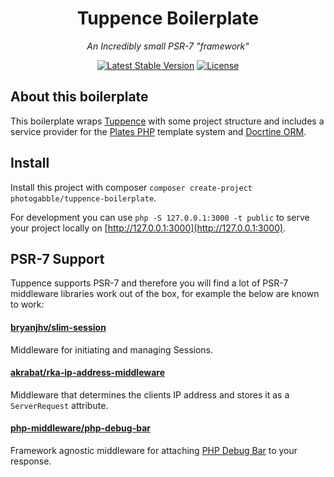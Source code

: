 <h1 align="center">Tuppence Boilerplate</h1>
<p align="center"><em>An Incredibly small PSR-7 "framework"</em></p>

<p align="center">
  <a href="https://packagist.org/packages/photogabble/tuppence-boilerplate"><img src="https://img.shields.io/packagist/v/photogabble/tuppence-boilerplate.svg" alt="Latest Stable Version"></a>
  <a href="LICENSE"><img src="https://img.shields.io/github/license/photogabble/tuppence-boilerplate.svg" alt="License"></a>
</p>

## About this boilerplate

This boilerplate wraps [Tuppence](https://github.com/photogabble/tuppence) with some project structure and includes a service provider for the [Plates PHP](http://platesphp.com/) template system and [Docrtine ORM](http://www.doctrine-project.org/projects/orm.html).

## Install

Install this project with composer `composer create-project photogabble/tuppence-boilerplate`.

For development you can use `php -S 127.0.0.1:3000 -t public` to serve your project locally on [http://127.0.0.1:3000](http://127.0.0.1:3000).

## PSR-7 Support

Tuppence supports PSR-7 and therefore you will find a lot of PSR-7 middleware libraries work out of the box, for example the below are known to work:

#### [bryanjhv/slim-session](https://github.com/bryanjhv/slim-session)
Middleware for initiating and managing Sessions.

#### [akrabat/rka-ip-address-middleware](https://github.com/akrabat/rka-ip-address-middleware)
Middleware that determines the clients IP address and stores it as a `ServerRequest` attribute.

#### [php-middleware/php-debug-bar](https://github.com/php-middleware/phpdebugbar)
Framework agnostic middleware for attaching [PHP Debug Bar](http://phpdebugbar.com/) to your response.
